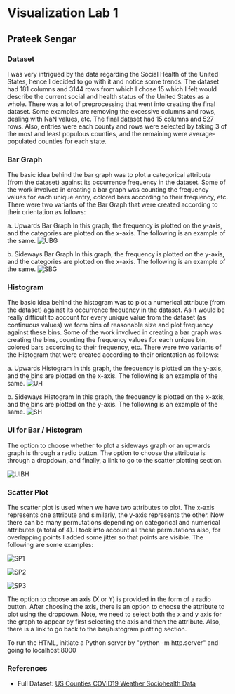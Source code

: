 # Visualization Lab 1
## Prateek Sengar

### Dataset
I was very intrigued by the data regarding the Social Health of the United States, hence I decided to go with it and notice some trends. The dataset had 181 columns and 3144 rows from which I chose 15 which I felt would describe the current social and health status of the United States as a whole. There was a lot of preprocessing that went into creating the final dataset. Some examples are removing the excessive columns and rows, dealing with NaN values, etc. The final dataset had 15 columns and 527 rows. Also, entries were each county and rows were selected by taking 3 of the most and least populous counties, and the remaining were average-populated counties for each state.

### Bar Graph
The basic idea behind the bar graph was to plot a categorical attribute (from the dataset) against its occurrence frequency in the dataset. Some of the work involved in creating a bar graph was counting the frequency values for each unique entry, colored bars according to their frequency, etc. There were two variants of the Bar Graph that were created according to their orientation as follows:

a. Upwards Bar Graph
   In this graph, the frequency is plotted on the y-axis, and the categories are plotted on the x-axis. The following is an example of the same.
   ![UBG](screenshots/ss1.png)

b. Sideways Bar Graph
   In this graph, the frequency is plotted on the y-axis, and the categories are plotted on the x-axis. The following is an example of the same.
   ![SBG](screenshots/ss2.png)

### Histogram
The basic idea behind the histogram was to plot a numerical attribute (from the dataset) against its occurrence frequency in the dataset. As it would be really difficult to account for every unique value from the dataset (as continuous values) we form bins of reasonable size and plot frequency against these bins. Some of the work involved in creating a bar graph was creating the bins, counting the frequency values for each unique bin, colored bars according to their frequency, etc. There were two variants of the Histogram that were created according to their orientation as follows:

a. Upwards Histogram
   In this graph, the frequency is plotted on the y-axis, and the bins are plotted on the x-axis. The following is an example of the same.
   ![UH](screenshots/ss3.png)

b. Sideways Histogram
   In this graph, the frequency is plotted on the x-axis, and the bins are plotted on the y-axis. The following is an example of the same.
   ![SH](screenshots/ss4.png)

### UI for Bar / Histogram
The option to choose whether to plot a sideways graph or an upwards graph is through a radio button. The option to choose the attribute is through a dropdown, and finally, a link to go to the scatter plotting section.

![UIBH](screenshots/ss5.png)

### Scatter Plot
The scatter plot is used when we have two attributes to plot. The x-axis represents one attribute and similarly, the y-axis represents the other. Now there can be many permutations depending on categorical and numerical attributes (a total of 4). I took into account all these permutations also, for overlapping points I added some jitter so that points are visible. The following are some examples:

![SP1](screenshots/ss6.png)

![SP2](screenshots/ss7.png)

![SP3](screenshots/ss8.png)

The option to choose an axis (X or Y) is provided in the form of a radio button. After choosing the axis, there is an option to choose the attribute to plot using the dropdown. Note, we need to select both the x and y axis for the graph to appear by first selecting the axis and then the attribute. Also, there is a link to go back to the bar/histogram plotting section.

To run the HTML, initiate a Python server by "python -m http.server" and going to localhost:8000

### References
- Full Dataset: [US Counties COVID19 Weather Sociohealth Data](https://www.kaggle.com/datasets/johnjdavisiv/us-counties-covid19-weather-sociohealth-data)
